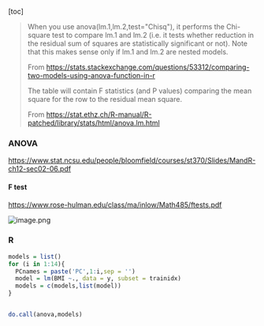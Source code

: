 [toc]



> When you use anova(lm.1,lm.2,test="Chisq"), it performs the Chi-square test to compare lm.1 and lm.2 (i.e. it tests whether reduction in the residual sum of squares are statistically significant or not). Note that this makes sense only if lm.1 and lm.2 are nested models.
>
> From <https://stats.stackexchange.com/questions/53312/comparing-two-models-using-anova-function-in-r>
>
> The table will contain F statistics (and P values) comparing the mean square for the row to the residual mean square. 
>
> From <https://stat.ethz.ch/R-manual/R-patched/library/stats/html/anova.lm.html>





### ANOVA

https://www.stat.ncsu.edu/people/bloomfield/courses/st370/Slides/MandR-ch12-sec02-06.pdf



#### F test

https://www.rose-hulman.edu/class/ma/inlow/Math485/ftests.pdf

![image.png](https://i.loli.net/2020/05/04/Kgbl2hoRr6iEV4s.png)

### R



```R
models = list()
for (i in 1:14){
  PCnames = paste('PC',1:i,sep = '')
  model = lm(BMI ~., data = y, subset = trainidx)
  models = c(models,list(model))
}


do.call(anova,models)
```

